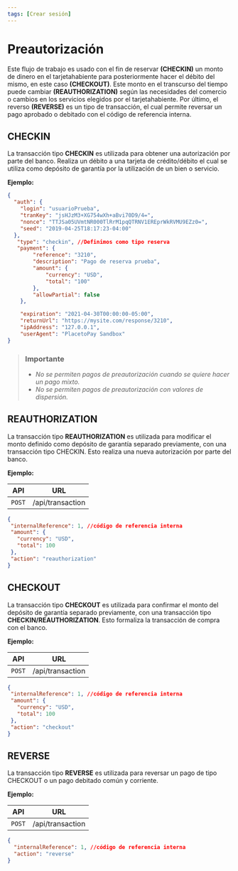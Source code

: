 ```yaml
---
tags: [Crear sesión]
---
```


# Preautorización

Este flujo de trabajo es usado con el fin de reservar **(CHECKIN)** un monto de dinero en el tarjetahabiente para posteriormente hacer el débito del mismo, en este caso **(CHECKOUT)**.
Este monto en el transcurso del tiempo puede cambiar **(REAUTHORIZATION)** según las necesidades del comercio o cambios en los servicios elegidos por el tarjetahabiente.
Por último, el reverso **(REVERSE)** es un tipo de transacción, el cual permite reversar un pago aprobado o debitado con el código de referencia interna.

## **CHECKIN**
La  transacción tipo **CHECKIN** es  utilizada  para  obtener  una  autorización por  parte  del  banco. Realiza un débito a una tarjeta de crédito/débito el cual se utiliza como depósito de garantía por la utilización de un bien o servicio.

**Ejemplo:**

```json
{
  "auth": {
    "login": "usuarioPrueba",
    "tranKey": "jsHJzM3+XG754wXh+aBvi70D9/4=",
    "nonce": "TTJSa05UVmtNR000TlRrM1pqQTRNV1EREprWkRVMU9EZz0=",
    "seed": "2019-04-25T18:17:23-04:00"
  },
   "type": "checkin", //Definimos como tipo reserva
   "payment": {
        "reference": "3210",
        "description": "Pago de reserva prueba",
        "amount": {
            "currency": "USD",
            "total": "100"
        },
        "allowPartial": false
    },

    "expiration": "2021-04-30T00:00:00-05:00",
    "returnUrl": "https://mysite.com/response/3210",
    "ipAddress": "127.0.0.1",
    "userAgent": "PlacetoPay Sandbox"
}
```

<!-- theme: warning -->
> ### Importante
>
>- *No se permiten pagos de preautorización cuando se quiere hacer un pago mixto.*
>- *No se permiten pagos de preautorización con valores de dispersión.*

## **REAUTHORIZATION**
La transacción tipo **REAUTHORIZATION** es utilizada para modificar el monto definido como depósito de garantía separado previamente, con una transacción tipo CHECKIN. Esto realiza una nueva autorización  por parte del banco.

**Ejemplo:**

API | URL
---------|----------
 `POST` | /api/transaction |

 ```json
{
  "internalReference": 1, //código de referencia interna
  "amount": {
    "currency": "USD",
    "total": 100
  },
  "action": "reauthorization"
}
```

## **CHECKOUT**
La transacción tipo **CHECKOUT** es utilizada para confirmar el monto del depósito de garantía separado previamente, con una transacción tipo **CHECKIN/REAUTHORIZATION**. Esto formaliza la transacción de compra con el banco.

**Ejemplo:**

API | URL
---------|----------
 `POST` | /api/transaction |

 ```json
{
  "internalReference": 1, //código de referencia interna
  "amount": {
    "currency": "USD",
    "total": 100
  },
  "action": "checkout"
}
```
## **REVERSE**
La transacción tipo **REVERSE** es utilizada para reversar un pago de tipo CHECKOUT o un pago debitado común y corriente.

**Ejemplo:**

API | URL
---------|----------
 `POST` | /api/transaction |

```json
{
  "internalReference": 1, //código de referencia interna
  "action": "reverse"
}

```
